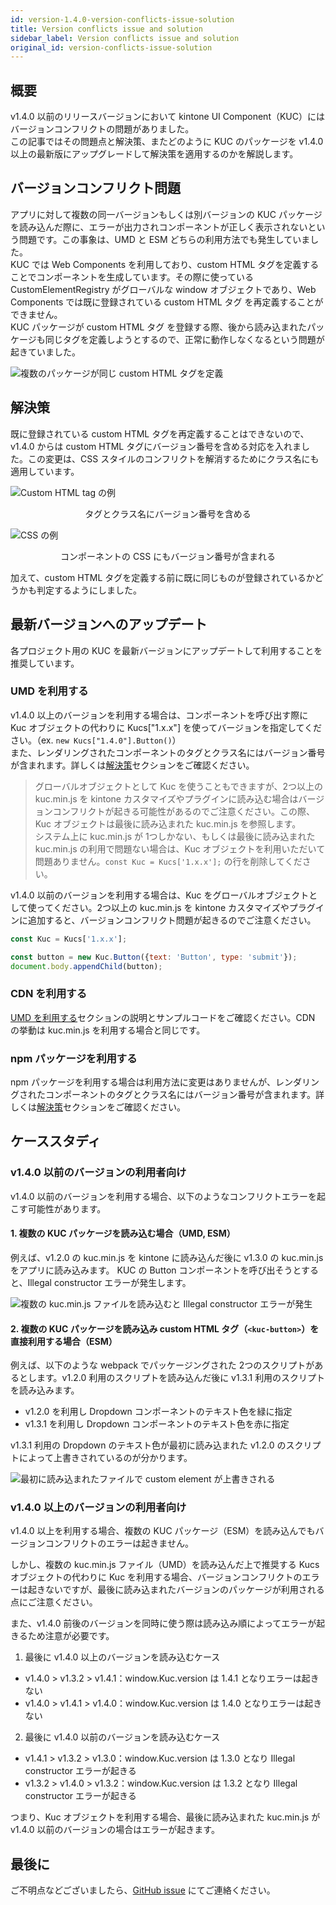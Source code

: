 ```yaml
---
id: version-1.4.0-version-conflicts-issue-solution
title: Version conflicts issue and solution
sidebar_label: Version conflicts issue and solution
original_id: version-conflicts-issue-solution
---
```


## 概要

v1.4.0 以前のリリースバージョンにおいて kintone UI Component（KUC）にはバージョンコンフリクトの問題がありました。<br>
この記事ではその問題点と解決策、またどのように KUC のパッケージを v1.4.0 以上の最新版にアップグレードして解決策を適用するのかを解説します。

## バージョンコンフリクト問題

アプリに対して複数の同一バージョンもしくは別バージョンの KUC パッケージを読み込んだ際に、エラーが出力されコンポーネントが正しく表示されないという問題です。この事象は、UMD と ESM どちらの利用方法でも発生していました。<br>
KUC では Web Components を利用しており、custom HTML タグを定義することでコンポーネントを生成しています。その際に使っている CustomElementRegistry がグローバルな window オブジェクトであり、Web Components では既に登録されている custom HTML タグ を再定義することができません。<br>
KUC パッケージが custom HTML タグ を登録する際、後から読み込まれたパッケージも同じタグを定義しようとするので、正常に動作しなくなるという問題が起きていました。

![複数のパッケージが同じ custom HTML タグを定義](assets/version-conflict-diagram.jpeg)

## 解決策

既に登録されている custom HTML タグを再定義することはできないので、v1.4.0 からは custom HTML タグにバージョン番号を含める対応を入れました。この変更は、CSS スタイルのコンフリクトを解消するためにクラス名にも適用しています。

![Custom HTML tag の例](assets/version-conflict-html-tag.png)
<center>タグとクラス名にバージョン番号を含める</center>

![CSS の例](assets/version-conflict-css.png)
<center>コンポーネントの CSS にもバージョン番号が含まれる</center>

加えて、custom HTML タグを定義する前に既に同じものが登録されているかどうかも判定するようにしました。

## 最新バージョンへのアップデート

各プロジェクト用の KUC を最新バージョンにアップデートして利用することを推奨しています。

### UMD を利用する

v1.4.0 以上のバージョンを利用する場合は、コンポーネントを呼び出す際に Kuc オブジェクトの代わりに Kucs["1.x.x"] を使ってバージョンを指定してください。（ex. `new Kucs["1.4.0"].Button()`）<br>
また、レンダリングされたコンポーネントのタグとクラス名にはバージョン番号が含まれます。詳しくは[解決策](#解決策)セクションをご確認ください。

> グローバルオブジェクトとして Kuc を使うこともできますが、2つ以上の kuc.min.js を kintone カスタマイズやプラグインに読み込む場合はバージョンコンフリクトが起きる可能性があるのでご注意ください。この際、Kuc オブジェクトは最後に読み込まれた kuc.min.js を参照します。<br>
> システム上に kuc.min.js が 1つしかない、もしくは最後に読み込まれた kuc.min.js の利用で問題ない場合は、Kuc オブジェクトを利用いただいて問題ありません。`const Kuc = Kucs['1.x.x'];` の行を削除してください。

v1.4.0 以前のバージョンを利用する場合は、Kuc をグローバルオブジェクトとして使ってください。2つ以上の kuc.min.js を kintone カスタマイズやプラグインに追加すると、バージョンコンフリクト問題が起きるのでご注意ください。

```javascript
const Kuc = Kucs['1.x.x'];

const button = new Kuc.Button({text: 'Button', type: 'submit'});
document.body.appendChild(button);
```

### CDN を利用する

[UMD を利用する](#umd-を利用する)セクションの説明とサンプルコードをご確認ください。CDN の挙動は kuc.min.js を利用する場合と同じです。

### npm パッケージを利用する

npm パッケージを利用する場合は利用方法に変更はありませんが、レンダリングされたコンポーネントのタグとクラス名にはバージョン番号が含まれます。詳しくは[解決策](#解決策)セクションをご確認ください。

## ケーススタディ

### v1.4.0 以前のバージョンの利用者向け

v1.4.0 以前のバージョンを利用する場合、以下のようなコンフリクトエラーを起こす可能性があります。

#### 1. 複数の KUC パッケージを読み込む場合（UMD, ESM）

例えば、v1.2.0 の kuc.min.js を kintone に読み込んだ後に v1.3.0 の kuc.min.js をアプリに読み込みます。
KUC の Button コンポーネントを呼び出そうとすると、Illegal constructor エラーが発生します。

![複数の kuc.min.js ファイルを読み込むと Illegal constructor エラーが発生](assets/UMD_multi_files.jpeg)

#### 2. 複数の KUC パッケージを読み込み custom HTML タグ（`<kuc-button>`）を直接利用する場合（ESM）

例えば、以下のような webpack でパッケージングされた 2つのスクリプトがあるとします。v1.2.0 利用のスクリプトを読み込んだ後に v1.3.1 利用のスクリプトを読み込みます。
- v1.2.0 を利用し Dropdown コンポーネントのテキスト色を緑に指定
- v1.3.1 を利用し Dropdown コンポーネントのテキスト色を赤に指定

v1.3.1 利用の Dropdown のテキスト色が最初に読み込まれた v1.2.0 のスクリプトによって上書きされているのが分かります。

![最初に読み込まれたファイルで custom element が上書きされる](assets/ESM_multi_files_1.png)

### v1.4.0 以上のバージョンの利用者向け

v1.4.0 以上を利用する場合、複数の KUC パッケージ（ESM）を読み込んでもバージョンコンフリクトのエラーは起きません。

しかし、複数の kuc.min.js ファイル（UMD）を読み込んだ上で推奨する Kucs オブジェクトの代わりに Kuc を利用する場合、バージョンコンフリクトのエラーは起きないですが、最後に読み込まれたバージョンのパッケージが利用される点にご注意ください。

また、v1.4.0 前後のバージョンを同時に使う際は読み込み順によってエラーが起きるため注意が必要です。

1. 最後に v1.4.0 以上のバージョンを読み込むケース
- v1.4.0 > v1.3.2 > v1.4.1：window.Kuc.version は 1.4.1 となりエラーは起きない
- v1.4.0 > v1.4.1 > v1.4.0：window.Kuc.version は 1.4.0 となりエラーは起きない

2. 最後に v1.4.0 以前のバージョンを読み込むケース
- v1.4.1 > v1.3.2 > v1.3.0：window.Kuc.version は 1.3.0 となり Illegal constructor エラーが起きる
- v1.3.2 > v1.4.0 > v1.3.2：window.Kuc.version は 1.3.2 となり Illegal constructor エラーが起きる

つまり、Kuc オブジェクトを利用する場合、最後に読み込まれた kuc.min.js が v1.4.0 以前のバージョンの場合はエラーが起きます。

## 最後に
ご不明点などございましたら、[GitHub issue](https://github.com/kintone-labs/kintone-ui-component/issues/new/choose) にてご連絡ください。
